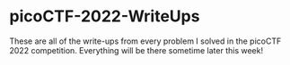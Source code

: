 # picoCTF-2022-WriteUps
These are all of the write-ups from every problem I solved in the picoCTF 2022 competition. Everything will be there sometime later this week!
